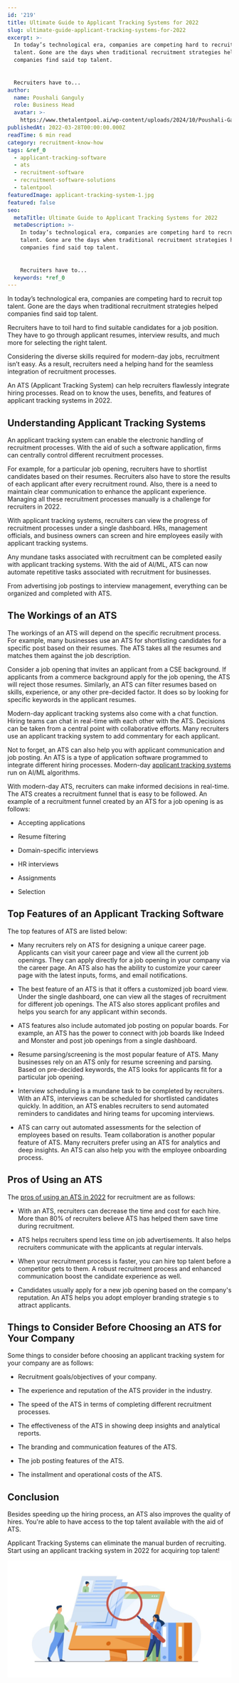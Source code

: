 ```yaml
---
id: '219'
title: Ultimate Guide to Applicant Tracking Systems for 2022
slug: ultimate-guide-applicant-tracking-systems-for-2022
excerpt: >-
  In today’s technological era, companies are competing hard to recruit top
  talent. Gone are the days when traditional recruitment strategies helped
  companies find said top talent.


  Recruiters have to...
author:
  name: Poushali Ganguly
  role: Business Head
  avatar: >-
    https://www.thetalentpool.ai/wp-content/uploads/2024/10/Poushali-Gangulyimage.webp
publishedAt: 2022-03-28T00:00:00.000Z
readTime: 6 min read
category: recruitment-know-how
tags: &ref_0
  - applicant-tracking-software
  - ats
  - recruitment-software
  - recruitment-software-solutions
  - talentpool
featuredImage: applicant-tracking-system-1.jpg
featured: false
seo:
  metaTitle: Ultimate Guide to Applicant Tracking Systems for 2022
  metaDescription: >-
    In today’s technological era, companies are competing hard to recruit top
    talent. Gone are the days when traditional recruitment strategies helped
    companies find said top talent.


    Recruiters have to...
  keywords: *ref_0
---
```


In today’s technological era, companies are competing hard to recruit top talent. Gone are the days when traditional recruitment strategies helped companies find said top talent.

Recruiters have to toil hard to find suitable candidates for a job position. They have to go through applicant resumes, interview results, and much more for selecting the right talent.

<!--more-->

Considering the diverse skills required for modern-day jobs, recruitment isn’t easy. As a result, recruiters need a helping hand for the seamless integration of recruitment processes.

An ATS (Applicant Tracking System) can help recruiters flawlessly integrate hiring processes. Read on to know the uses, benefits, and features of applicant tracking systems in 2022.

## **Understanding Applicant Tracking Systems**

An applicant tracking system can enable the electronic handling of recruitment processes. With the aid of such a software application, firms can centrally control different recruitment processes.

For example, for a particular job opening, recruiters have to shortlist candidates based on their resumes. Recruiters also have to store the results of each applicant after every recruitment round. Also, there is a need to maintain clear communication to enhance the applicant experience. Managing all these recruitment processes manually is a challenge for recruiters in 2022.

With applicant tracking systems, recruiters can view the progress of recruitment processes under a single dashboard. HRs, management officials, and business owners can screen and hire employees easily with applicant tracking systems.

Any mundane tasks associated with recruitment can be completed easily with applicant tracking systems. With the aid of AI/ML, ATS can now automate repetitive tasks associated with recruitment for businesses.

From advertising job postings to interview management, everything can be organized and completed with ATS.

## **The Workings of an ATS**

The workings of an ATS will depend on the specific recruitment process. For example, many businesses use an ATS for shortlisting candidates for a specific post based on their resumes. The ATS takes all the resumes and matches them against the job description.

Consider a job opening that invites an applicant from a CSE background. If applicants from a commerce background apply for the job opening, the ATS will reject those resumes. Similarly, an ATS can filter resumes based on skills, experience, or any other pre-decided factor. It does so by looking for specific keywords in the applicant resumes.

Modern-day applicant tracking systems also come with a chat function. Hiring teams can chat in real-time with each other with the ATS. Decisions can be taken from a central point with collaborative efforts. Many recruiters use an applicant tracking system to add commentary for each applicant.

Not to forget, an ATS can also help you with applicant communication and job posting. An ATS is a type of application software programmed to integrate different hiring processes. Modern-day [applicant tracking systems](https://www.thetalentpool.ai/blogs/are-you-getting-rejected-by-the-applicant-tracking-software/) run on AI/ML algorithms.

With modern-day ATS, recruiters can make informed decisions in real-time. The ATS creates a recruitment funnel that is easy to be followed. An example of a recruitment funnel created by an ATS for a job opening is as follows:

- Accepting applications

- Resume filtering

- Domain-specific interviews

- HR interviews

- Assignments

- Selection

## **Top Features of an A**pplicant Tracking Software 

The top features of ATS are listed below:

- Many recruiters rely on ATS for designing a unique career page. Applicants can visit your career page and view all the current job openings. They can apply directly for a job opening in your company via the career page. An ATS also has the ability to customize your career page with the latest inputs, forms, and email notifications.

- The best feature of an ATS is that it offers a customized job board view. Under the single dashboard, one can view all the stages of recruitment for different job openings. The ATS also stores applicant profiles and helps you search for any applicant within seconds.

- ATS features also include automated job posting on popular boards. For example, an ATS has the power to connect with job boards like Indeed and Monster and post job openings from a single dashboard.

- Resume parsing/screening is the most popular feature of ATS. Many businesses rely on an ATS only for resume screening and parsing. Based on pre-decided keywords, the ATS looks for applicants fit for a particular job opening.

- Interview scheduling is a mundane task to be completed by recruiters. With an ATS, interviews can be scheduled for shortlisted candidates quickly. In addition, an ATS enables recruiters to send automated reminders to candidates and hiring teams for upcoming interviews.

- ATS can carry out automated assessments for the selection of employees based on results. Team collaboration is another popular feature of ATS. Many recruiters prefer using an ATS for analytics and deep insights. An ATS can also help you with the employee onboarding process.

## **Pros of Using an ATS**

The [pros of using an ATS in 2022](https://www.thetalentpool.ai/recruitment-management-software-benefits/) for recruitment are as follows:

- With an ATS, recruiters can decrease the time and cost for each hire. More than 80% of recruiters believe ATS has helped them save time during recruitment.

- ATS helps recruiters spend less time on job advertisements. It also helps recruiters communicate with the applicants at regular intervals.

- When your recruitment process is faster, you can hire top talent before a competitor gets to them. A robust recruitment process and enhanced communication boost the candidate experience as well.

- Candidates usually apply for a new job opening based on the company's reputation. An ATS helps you adopt employer branding strategie s to attract applicants.

## **Things to Consider Before Choosing an ATS for Your Company** 

Some things to consider before choosing an applicant tracking system for your company are as follows:

- Recruitment goals/objectives of your company.

- The experience and reputation of the ATS provider in the industry.

- The speed of the ATS in terms of completing different recruitment processes.

- The effectiveness of the ATS in showing deep insights and analytical reports.

- The branding and communication features of the ATS.

- The job posting features of the ATS.

- The installment and operational costs of the ATS.

## **Conclusion**

Besides speeding up the hiring process, an ATS also improves the quality of hires. You're able to have access to the top talent available with the aid of ATS.

Applicant Tracking Systems can eliminate the manual burden of recruiting. Start using an applicant tracking system in 2022 for acquiring top talent! 

![applicant-tracking-system](images/applicant-tracking-system-1-1024x535.jpg)
